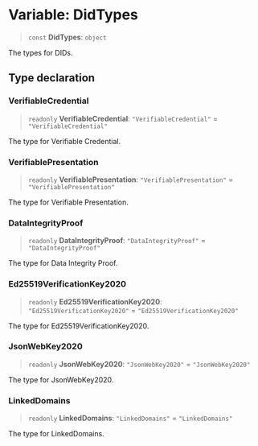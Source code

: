 # Variable: DidTypes

> `const` **DidTypes**: `object`

The types for DIDs.

## Type declaration

### VerifiableCredential

> `readonly` **VerifiableCredential**: `"VerifiableCredential"` = `"VerifiableCredential"`

The type for Verifiable Credential.

### VerifiablePresentation

> `readonly` **VerifiablePresentation**: `"VerifiablePresentation"` = `"VerifiablePresentation"`

The type for Verifiable Presentation.

### DataIntegrityProof

> `readonly` **DataIntegrityProof**: `"DataIntegrityProof"` = `"DataIntegrityProof"`

The type for Data Integrity Proof.

### Ed25519VerificationKey2020

> `readonly` **Ed25519VerificationKey2020**: `"Ed25519VerificationKey2020"` = `"Ed25519VerificationKey2020"`

The type for Ed25519VerificationKey2020.

### JsonWebKey2020

> `readonly` **JsonWebKey2020**: `"JsonWebKey2020"` = `"JsonWebKey2020"`

The type for JsonWebKey2020.

### LinkedDomains

> `readonly` **LinkedDomains**: `"LinkedDomains"` = `"LinkedDomains"`

The type for LinkedDomains.
